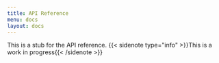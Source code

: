 ```yaml
---
title: API Reference
menu: docs
layout: docs
---
```


This is a stub for the API reference. {{< sidenote type="info" >}}This is a work in progress{{< /sidenote >}}

